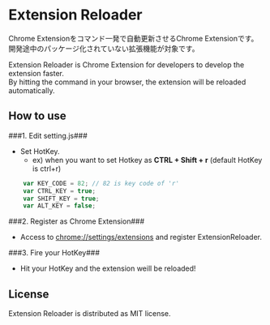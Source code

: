 Extension Reloader
====================
Chrome Extensionをコマンド一発で自動更新させるChrome Extensionです。  
開発途中のパッケージ化されていない拡張機能が対象です。

Extension Reloader is Chrome Extension for developers to develop the extension faster.  
By hitting the command in your browser, the extension will be reloaded automatically.

How to use
-------------------------------
###1. Edit setting.js###
+ Set HotKey.  
    + ex) when you want to set Hotkey as **CTRL + Shift + r** (default HotKey is ctrl+r)

```javascript
    var KEY_CODE = 82; // 82 is key code of 'r'  
    var CTRL_KEY = true;  
    var SHIFT_KEY = true;  
    var ALT_KEY = false;
```

###2. Register as Chrome Extension###
+ Access to [chrome://settings/extensions](chrome://settings.extensions) and register ExtensionReloader.

###3. Fire your HotKey###
+ Hit your HotKey and the extension weill be reloaded!

License
-------------------------------
Extension Reloader is distributed as MIT license.
